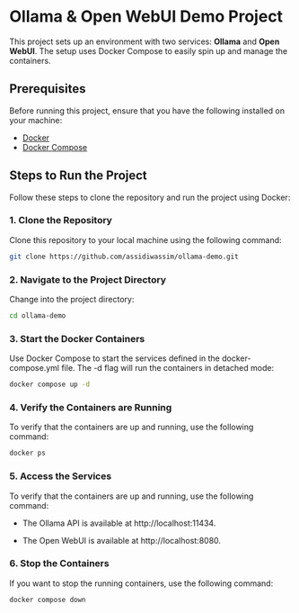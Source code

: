 # Ollama & Open WebUI Demo Project

This project sets up an environment with two services: **Ollama** and **Open WebUI**. The setup uses Docker Compose to easily spin up and manage the containers.

## Prerequisites

Before running this project, ensure that you have the following installed on your machine:

- [Docker](https://www.docker.com/get-started)
- [Docker Compose](https://docs.docker.com/compose/install/)

## Steps to Run the Project

Follow these steps to clone the repository and run the project using Docker:

### 1. Clone the Repository

Clone this repository to your local machine using the following command:

```bash
git clone https://github.com/assidiwassim/ollama-demo.git
```

### 2. Navigate to the Project Directory
Change into the project directory:

```bash
cd ollama-demo
```

### 3. Start the Docker Containers
Use Docker Compose to start the services defined in the docker-compose.yml file. The -d flag will run the containers in detached mode:

```bash
docker compose up -d
```

### 4. Verify the Containers are Running
To verify that the containers are up and running, use the following command:

```bash
docker ps
```

### 5. Access the Services
To verify that the containers are up and running, use the following command:

- The Ollama API is available at http://localhost:11434.

- The Open WebUI is available at http://localhost:8080.


### 6. Stop the Containers
If you want to stop the running containers, use the following command:

```bash
docker compose down
```
